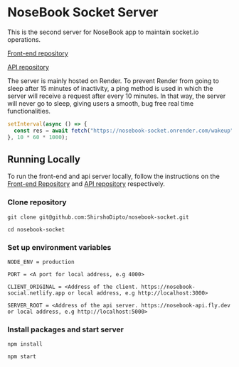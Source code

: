 # NoseBook Socket Server

This is the second server for NoseBook app to maintain socket.io operations.

[Front-end repository](https://github.com/ShirshoDipto/social-media-client)

[API repository](https://github.com/ShirshoDipto/social-media-api)

The server is mainly hosted on Render. To prevent Render from going to sleep after 15 minutes of inactivity, a ping method is used in which the server will receive a request after every 10 minutes. In that way, the server will never go to sleep, giving users a smooth, bug free real time functionalities.

```javascript
setInterval(async () => {
  const res = await fetch("https://nosebook-socket.onrender.com/wakeup");
}, 10 * 60 * 1000);
```

## Running Locally

To run the front-end and api server locally, follow the instructions on the [Front-end Repository](https://github.com/ShirshoDipto/social-media-client) and [API repository](https://github.com/ShirshoDipto/social-media-api) respectively.

### Clone repository

```
git clone git@github.com:ShirshoDipto/nosebook-socket.git
```

```
cd nosebook-socket
```

### Set up environment variables

```
NODE_ENV = production

PORT = <A port for local address, e.g 4000>

CLIENT_ORIGINAL = <Address of the client. https://nosebook-social.netlify.app or local address, e.g http://localhost:3000>

SERVER_ROOT = <Address of the api server. https://nosebook-api.fly.dev or local address, e.g http://localhost:5000>
```

### Install packages and start server

```
npm install
```

```
npm start
```
